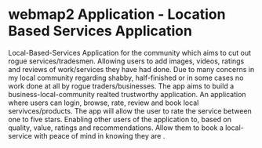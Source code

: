 # webmap2 Application - Location Based Services Application

Local-Based-Services Application for the community which aims to cut out rogue services/tradesmen. Allowing users to add images, videos, ratings and reviews of work/services they have had done. Due to many concerns in my local community regarding shabby, half-finished or in some cases no work done at all by rogue traders/businesses. The app aims to build a business-local-community realted trustworthy application. An application where users can login, browse, rate, review and book local servivces/products. The app will allow the user to rate the service between one to five stars. Enabling other users of the application to, based on quality, value, ratings and recommendations. Allow them to book a local-service with peace of mind in knowing they are . 


